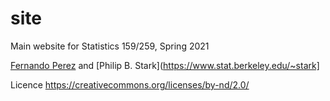 # site

Main website for Statistics 159/259, Spring 2021

[Fernando Perez](https://fperez.org) and [Philip B. Stark](https://www.stat.berkeley.edu/~stark]

Licence https://creativecommons.org/licenses/by-nd/2.0/
